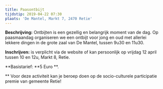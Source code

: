 ```yaml
---
title: Paasontbijt
tijdstip: 2019-04-22 07:30
plaats: 'De Mantel, Markt 7, 2470 Retie'
---
```

**Beschrijving:** Ontbijten is een gezellig en belangrijk moment van de dag. Op paasmaandag organiseren we een ontbijt voor jong en oud met allerlei lekkere dingen in de grote zaal van De Mantel, tussen 9u30 en 11u30.

**Inschrijven:** is verplicht via de website of kan persoonlijk op vrijdag 12 april tussen 10 en 12u, Markt 8, Retie.

**Basistarief: **5 Euro \*\*.

\*\* Voor deze activiteit kan je beroep doen op de socio-culturele participatie premie van gemeente Retie!
